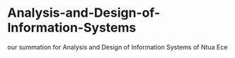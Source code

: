 # Analysis-and-Design-of-Information-Systems
our summation for Analysis and Design of Information Systems of Ntua Ece

